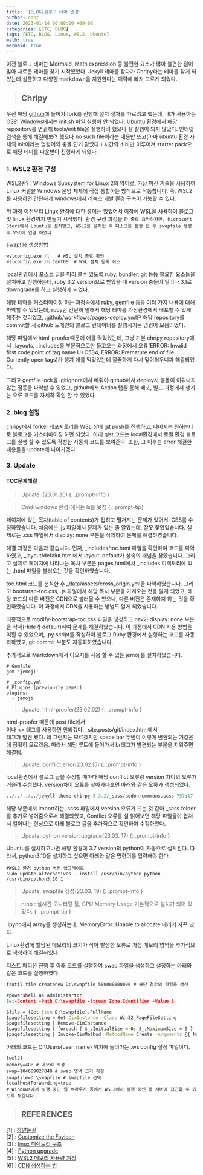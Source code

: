 ```yaml
---
title: '[BLOG]블로그 테마 변경'
author: east
date: 2023-01-14 00:00:00 +09:00
categories: [ETC, BLOG]
tags: [ETC, BLOG, Linux, WSL2, Ubuntu]
math: true
mermaid: true
---
```


이전 블로그 테마는 Mermaid, Math expression 등 불편한 요소가 많아 불편한 점이 많아 새로운 테마를 찾기 시작했었다. Jekyll 테마를 찾다가 Chripy라는 테마를 찾게 되었는데 심플하고 다양한 markdown을 지원한다는 매력에 빠져 고르게 되었다.

> ## Chripy

우선 해당 [github](https://github.com/cotes2020/jekyll-theme-chirpy)에 들어가 fork를 진행해 설치 절차를 따르려고 했는데, 내가 사용하는 OS인 Windows에서는 init.sh 파일 실행이 안 되었다. Ubuntu 환경에서 해당 repository를 연결해 tools/init file을 실행하려 했으나 잘 실행이 되지 않았다. 인터넷 검색을 통해 해결해보려 했으나 no such file이라는 내용만 뜨고(아마 ubuntu 환경 자체의 init이라는 명령어와 충돌 인거 같았다.) 시간의 소비만 이루어져 starter pack으로 해당 테마를 다운받아 진행하게 되었다.

### 1. WSL2 환경 구성

WSL2란?
: Windows Subsystem for Linux 2의 약어로, 가상 머신 기술을 사용하여 Linux 커널을 Windows 운영 체제에 직접 통합하는 방식으로 작동합니다. 즉, WSL2를 사용하면 간단하게 windows에서 리눅스 개발 환경 구축이 가능할 수 있다.

위 과정 이전부터 Linux 환경에 대한 흥미는 있었어서 이참에 WSL을 사용하여 블로그 및 linux 환경까지 만들기 시작했다. 환경 구성 과정을 `한 줄로 요약하자면, Microsoft Store에서 Ubuntu를 설치받고, WSL2를 설치한 후 디스크를 분할 한 후 swapfile 생성 후 VSC에 연결 하였다.`

[swapfile 생성방법](./#toc문제해결)

```cmd
wslconfig.exe /l   # WSL 설치 종류 확인
wslconfig.exe /u CentOS  # WSL 설치 등록 취소
```

local환경에서 포스트 글을 미리 볼수 있도록 ruby, bundler, git 등등 필요한 요소들을 설치하고 진행하는데, ruby 3.2 version으로 받았을 때 version 충돌이 일어나 3.1로 downgrade를 하고 실행하게 되었다. 

해당 테마를 커스터마이징 하는 과정속에서 ruby, gemfile 등등 여러 가지 내용에 대해 파악할 수 있었는데, ruby란 간단히 말해서 해당 테마를 가상환경에서 배포할 수 있게 해주는 것이었고, .github/workflows/pages-deploy.yml은 해당 repository를 commit할 시 github 도메인의 블로그 컨테이너를 실행시키는 명령어 모음이었다.

해당 파일에서 html-proofer때문에 애를 먹었었는데, 그냥 기본 chripy repository에서 _layouts, _includes를 부분적으로만 들고오는 과정에서 오류(ERROR: Invalid first code point of tag name U+C5B4, ERROR: Premature end of file Currently open tags)가 생겨 애를 먹었었는데 깔끔하게 다시 덮어씌우니까 해결되었다.

그리고 gemfile.lock을 .gitignore에서 빼줘야 github에서 deploy시 충돌이 이뤄나지 않는 점등을 파악할 수 있었고, github에서 Action 탭을 통해 배포, 빌드 과정에서 생기는 오류 코드를 자세히 확인 할 수 있었다.


### 2. blog 설정

chripy에서 fork한 레포지토리를 WSL 상에 git push를 진행하고, 나머지는 원하는데로 블로그를 커스터마이징 하면 되었다. 아래 gist 코드는 local환경에서 로컬 환경 블로그를 실행 할 수 있도록 작성한 자동화 코드를 보여준다. 또한, 그 이후는 error 해결한 내용들을 update해 나아가겠다.
<script src="https://gist.github.com/eastk1te/b67fa8637f285c9fa3f71d98a1521c96.js"></script>


### 3. Update

#### TOC문제해결
> Update. (23.01.30)
{: .prompt-info }

> Cmd(windows 환경)에서는 ls를 못침
{: .prompt-tip}

페이지에 있는 목차(table of contents)가 접히고 펼쳐지는 문제가 있어서, CSS를 수정하였습니다. 처음에는 .js 파일에서 문제가 있는 줄 알았는데, 잘못 찾았었습니다. 실제로는 .css 파일에서 display: none 부분을 삭제하여 문제를 해결하였습니다.

해결 과정은 다음과 같습니다. 먼저, _includes/toc.html 파일을 확인하여 코드를 파악하였고, _layout/defalut.html에서 layout: default가 상속의 개념을 찾았습니다. 그리고 실제로 페이지에 나타나는 목차 부분은 pages.html에서 _includes 디렉토리에 있는 .html 파일을 불러오는 것을 확인하였습니다.

toc.html 코드를 분석한 후 _data/assets/cross_origin.yml을 파악하였습니다. 그리고 bootstrap-toc.css, .js 파일에서 해당 목차 부분을 가져오는 것을 알게 되었고, 해당 코드의 다른 버전은 CDN으로 불러올 수 있으나, 다른 버전은 존재하지 않는 것을 확인하였습니다. 이 과정에서 CDN을 사용하는 방법도 알게 되었습니다.

최종적으로 modify-bootstrap-toc.css 파일을 생성하고 nav가 display: none 부분을 삭제(Hide가 default)하여 문제를 해결하였습니다. 이 과정에서 CDN 사용 방법을 익힐 수 있었으며, .py script를 작성하여 블로그 Ruby 환경에서 실행하는 코드를 자동화하였고, git commit 부분도 자동화하였습니다.

추가적으로 Markdown에서 이모지를 사용 할 수 있는 jemoji를 설치하였습니다.

```
# Gemfile
gem 'jemoji'

# _config.yml
# Plugins (previously gems:)
plugins:
  - jemoji
```

> Update. html-proofer(23.02.02)
{: .prompt-info }

html-proofer 때문에 post file에서 </br>이나 <> 태그를 사용하면 안되겠다.
_site.posts/git/index.html에서 <br />태그가 발견 됐다. 왜 그런지는 모르겠지만
space bar 두번이 이렇게 변환되는 거같은데 정확히 모르겠음.
따라서 해당 루트에 들어가서 br태그가 발견되는 부분을 지워주면 해결됨.

> Update. conflict error(23.02.15)
{: .prompt-info }


local환경에서 블로그 글을 수정할 때마다 해당 conflict 오류랑 version 차이의 오류가 거슬려 수정했다.
version차이 오류를 찾아가다보면 아래와 같은 오류가 생성되었다.

```python
../../../../jekyll-theme-chirpy-5.3.2/_sass/addon/commons.scss 757:17            @import
```

해당 부문에서 import하는 .scss 파일에서 version 오류가 뜨는 것 같아 _sass folder를 추가로 넣어줌으로써 해결되었고, Conflict 오류를 설 읽어보면 해당 파일들이 겹쳐서 일어나는 현상으로
아래 블로그 글을 추가적으로 확인하여 수정하였다.

> Update. python version upgrade(23.03. 17)
{: .prompt-info }

Ubuntu를 설치하고나면 해당 환경에 3.7 version의 python이 자동으로 설치된다. 따라서, python3.10을 설치하고 싶으면 아래와 같은 명령어를 입력해야 한다.

```
#WSL2 환경 python 버전 업그레이드
sudo update-alternatives --install /usr/bin/python python /usr/bin/python3.10 1
```

> Update. swapfile 생성(23.03. 19)
{: .prompt-info }

> htop : 실시간 모니터링 툴, CPU Memory Usage 기본적으로 설치가 되어 있었다.
{: .prompt-tip }

.ipynb에서 array를 생성하는데, MemoryError: Unable to allocate 에러가 자꾸 났다.

Linux환경에 할당된 메모리의 크기가 작아 발생한 오류로 가상 메모리 영역을 추가적으로 생성하여 해결하였다.

디스트 파티션 진행 후 아래 코드를 실행하여 swap 파일을 생성하고 설정하는 아래와 같은 코드를 실행하였다.

```cmd
fsutil file createnew D:\swapfile 500000000000 # 해당 경로의 파일을 생성

#powershell as administartor
Set-Content -Path D:\swapfile -Stream Zone.Identifier -Value 3

$file = (Get-Item D:\swapfile).FullName
$pagefilesetting = Get-CimInstance -Class Win32_PageFileSetting
$pagefilesetting | Remove-CimInstance
$pagefilesetting | foreach { $_.InitialSize = 0; $_.MaximumSize = 0 }
$pagefilesetting | Invoke-CimMethod -MethodName Create -Arguments @{ Name = $file; MaximumSize = 0; InitialSize = 0 }
```

아래의 코드는 C:\Users\{user_name} 위치에 들어가는 .wslconfig 설정 파일이다.
```config
[wsl2]
memory=4GB # 메모리 지정
swap=104689827840 # swap 영역 크기 지정
swapfile=D:\swapfile # swapfile 선택
localhostForwarding=true 
# Windows에서 실행 중인 웹 브라우저 등에서 WSL2에서 실행 중인 웹 서버에 접근할 수 있도록 해줍니다.
```


> ## REFERENCES

[1] : [하얀눈길](https://www.irgroup.org/)  
[2] : [Customize the Favicon](https://simonwithwoogi.github.io/posts/customize-the-favicon/)  
[3] : [linux 디렉토리 구조](https://webdir.tistory.com/101)  
[4] : [Python upgrade](https://www.whatwant.com/entry/update-alternatives-여러-버전의-패키지-관리하기)  
[5] : [WSL2 메모리 사용량 지정](https://ralpioxxcs.github.io/post/wslconfig/)  
[6] : [CDN 생성하는 법](https://tesseractjh.tistory.com/209)  










